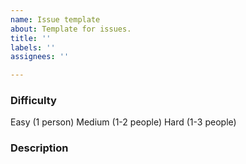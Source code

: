 ```yaml
---
name: Issue template
about: Template for issues.
title: ''
labels: ''
assignees: ''

---
```


### Difficulty
Easy (1 person)
Medium (1-2 people)
Hard (1-3 people)

### Description
